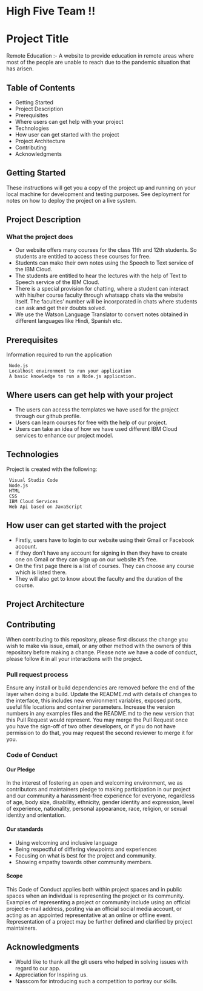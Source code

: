 # High Five Team  !!

# Project Title

Remote Education :- A website to provide education in remote areas where most of the people are unable to reach due to the pandemic situation that has arisen.

## Table of Contents
*	Getting Started
*	Project Description
*	Prerequisites
*	Where users can get help with your project
*	Technologies 
*	How user can get started with the project
*	Project Architecture
*	Contributing
*	Acknowledgments

## Getting Started

These instructions will get you a copy of the project up and running on your local machine for development and testing purposes. See deployment for notes on how to deploy the project on a live system.

## Project Description
### What the project does
* Our website offers many courses for the class 11th and 12th students. So students are entitled to access these courses for free.
* Students can make their own notes using the Speech to Text service of the IBM Cloud.
* The students are entitled to hear the lectures with the help of Text to Speech service of the IBM Cloud.
* There is a special provision for chatting, where a student can interact with his/her course faculty through whatsapp chats via the website itself. The faculties’ number will be incorporated in chats where students can ask and get their doubts solved.
* We use the Watson Language Translator to convert notes obtained in different languages like Hindi, Spanish etc.

## Prerequisites

Information required to run the application
```
 Node.js
 Localhost environment to run your application
 A basic knowledge to run a Node.js application.
```

## Where users can get help with your project
* The users can access the templates we have used for the project through our github profile.
* Users can learn courses for free with the help of our project.
* Users can take an idea of how we have used different IBM Cloud services to enhance our project model.


## Technologies 
Project is created with the following:
```
 Visual Studio Code
 Node.js
 HTML
 CSS
 IBM Cloud Services
 Web Api based on JavaScript

```
## How user can get started with the project

* Firstly, users have to login to our website using their Gmail or Facebook account.
* If they don't have any account for signing in then they have to create one on Gmail or they can sign up on our website it’s free.
* On the first page there is a list of courses. They can choose any course which is listed there.
* They will also get to know about the faculty and the duration of the course. 

## Project Architecture

## Contributing
When contributing to this repository, please first discuss the change you wish to make via issue, email, or any other method with the owners of this repository before making a change.
Please note we have a code of conduct, please follow it in all your interactions with the project.
 
 
### Pull request process
Ensure any install or build dependencies are removed before the end of the layer when doing a build.
Update the README.md with details of changes to the interface, this includes new environment variables, exposed ports, useful file locations and container parameters.
Increase the version numbers in any examples files and the README.md to the new version that this Pull Request would represent. 
You may merge the Pull Request once you have the sign-off of two other developers, or if you do not have permission to do that, you may request the second reviewer to merge it for you.

### Code of Conduct

#### Our Pledge
In the interest of fostering an open and welcoming environment, we as contributors and maintainers pledge to making participation in our project and our community a harassment-free experience for everyone, regardless of age, body size, disability, ethnicity, gender identity and expression, level of experience, nationality, personal appearance, race, religion, or sexual identity and orientation.

#### Our standards
* Using welcoming and inclusive language
* Being respectful of differing viewpoints and experiences
* Focusing on what is best for the project and community.
* Showing empathy towards other community members.

#### Scope
This Code of Conduct applies both within project spaces and in public spaces when an individual is representing the project or its community. Examples of representing a project or community include using an official project e-mail address, posting via an official social media account, or acting as an appointed representative at an online or offline event. Representation of a project may be further defined and clarified by project maintainers.
 
  
## Acknowledgments
* Would like to thank all the git users who helped in solving issues with regard to our app.
* Appreciation for Inspiring us.
* Nasscom for introducing such a competition to portray our skills.

